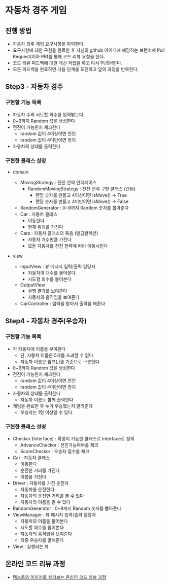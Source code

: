 # 자동차 경주 게임
## 진행 방법
* 자동차 경주 게임 요구사항을 파악한다.
* 요구사항에 대한 구현을 완료한 후 자신의 github 아이디에 해당하는 브랜치에 Pull Request(이하 PR)를 통해 코드 리뷰 요청을 한다.
* 코드 리뷰 피드백에 대한 개선 작업을 하고 다시 PUSH한다.
* 모든 피드백을 완료하면 다음 단계를 도전하고 앞의 과정을 반복한다.

## Step3 - 자동차 경주
### 구현할 기능 목록
+ 자동차 수와 시도할 회수를 입력받는다
+ 0~9까지 Random 값을 생성한다
+ 전진이 가능한지 체크한다
    + random 값이 4이상이면 전진
    + random 값이 4미만이면 정지
+ 자동차의 상태를 출력한다

### 구현한 클래스 설명
+ domain
    + MovingStrategy : 전진 전략 인터페이스 
        + RandomMovingStrategy : 전진 전략 구현 클래스 (랜덤)
           + 랜덤 숫자를 만들고 4이상이면 isMove() -> True
           + 랜덤 숫자를 만들고 4미만이면 isMove() -> False
    + RandomGenerator : 0~9까지 Random 숫자를 뽑아준다
    + Car : 자동차 클래스 
        + 이동한다
        + 현재 위치를 가진다
    + Cars : 자동차 클래스의 묶음 (일급컬렉션)
        + 자동차 개수만큼 가진다
        + 모든 자동차를 전진 전략에 따라 이동시킨다

+ view
    + InputView : 뷰 메시지 입력/출력 담당자
        + 자동차의 대수를 물어본다
        + 시도할 회수를 물어본다
    + OutputView
        + 실행 결과를 보여준다 
        + 자동차의 움직임을 보여준다
    + CarController : 입력을 받아서 출력을 해준다

## Step4 - 자동차 경주(우승자)
### 구현할 기능 목록
+ 각 자동차에 이름을 부여한다 
    + 단, 자동차 이름은 5자를 초과할 수 없다
    + 자동차 이름은 쉼표(,)를 기준으로 구분한다
+ 0~9까지 Random 값을 생성한다
+ 전진이 가능한지 체크한다
    + random 값이 4이상이면 전진
    + random 값이 4미만이면 정지
+ 자동차의 상태를 출력한다
    + 자동차 이름도 함께 출력한다
+ 게임을 완료한 후 누가 우승했는지 알려준다 
    + 우승자는 1명 이상일 수 있다

### 구현한 클래스 설명
+ Checkor (Interface) : 확장이 가능한 클래스로 Interface로 정의
    + AdvanceCheckor : 전진가능여부를 체크
    + ScoreCheckor : 우승자 점수를 체크
+ Car : 자동차 클래스
    + 이동한다
    + 운전한 거리를 가진다
    + 이름을 가진다
+ Driver : 자동차를 가진 운전자
    + 자동차를 운전한다
    + 자동차의 운전한 거리를 볼 수 있다
    + 자동차의 이름을 알 수 있다
+ RandomGenerator : 0~9까지 Random 숫자를 뽑아준다
+ ViewManager : 뷰 메시지 입력/출력 담당자
    + 자동차의 이름을 물어본다
    + 시도할 회수를 물어본다
    + 자동차의 움직임을 보여준다
    + 최종 우승자를 말해준다
+ View : 실행되는 뷰 

## 온라인 코드 리뷰 과정
* [텍스트와 이미지로 살펴보는 온라인 코드 리뷰 과정](https://github.com/next-step/nextstep-docs/tree/master/codereview)

